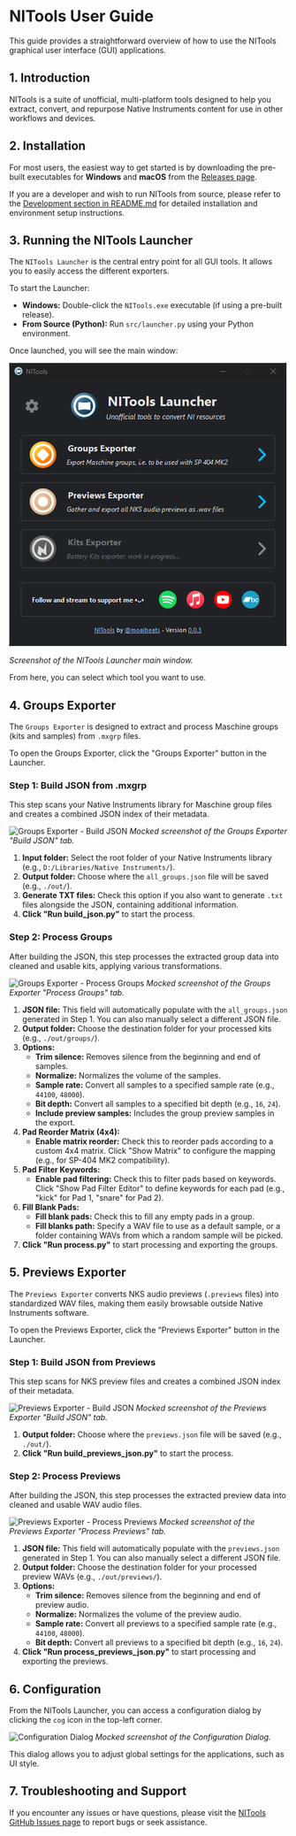 # NITools User Guide

This guide provides a straightforward overview of how to use the NITools graphical user interface (GUI) applications.

## 1. Introduction

NITools is a suite of unofficial, multi-platform tools designed to help you extract, convert, and repurpose Native Instruments content for use in other workflows and devices.

## 2. Installation

For most users, the easiest way to get started is by downloading the pre-built executables for **Windows** and **macOS** from the [Releases page](https://github.com/joanroig/nitools/releases).

If you are a developer and wish to run NITools from source, please refer to the [Development section in README.md](https://github.com/joanroig/nitools#development) for detailed installation and environment setup instructions.

## 3. Running the NITools Launcher

The `NITools Launcher` is the central entry point for all GUI tools. It allows you to easily access the different exporters.

To start the Launcher:

- **Windows:** Double-click the `NITools.exe` executable (if using a pre-built release).
- **From Source (Python):** Run `src/launcher.py` using your Python environment.

Once launched, you will see the main window:

![NITools Launcher](<img/nitools launcher.png>)

_Screenshot of the NITools Launcher main window._

From here, you can select which tool you want to use.

## 4. Groups Exporter

The `Groups Exporter` is designed to extract and process Maschine groups (kits and samples) from `.mxgrp` files.

To open the Groups Exporter, click the "Groups Exporter" button in the Launcher.

### Step 1: Build JSON from .mxgrp

This step scans your Native Instruments library for Maschine group files and creates a combined JSON index of their metadata.

![Groups Exporter - Build JSON](img/guide/groups_exporter_build.png)
_Mocked screenshot of the Groups Exporter "Build JSON" tab._

1. **Input folder:** Select the root folder of your Native Instruments library (e.g., `D:/Libraries/Native Instruments/`).
2. **Output folder:** Choose where the `all_groups.json` file will be saved (e.g., `./out/`).
3. **Generate TXT files:** Check this option if you also want to generate `.txt` files alongside the JSON, containing additional information.
4. **Click "Run build_json.py"** to start the process.

### Step 2: Process Groups

After building the JSON, this step processes the extracted group data into cleaned and usable kits, applying various transformations.

![Groups Exporter - Process Groups](img/guide/groups_exporter_process.png)
_Mocked screenshot of the Groups Exporter "Process Groups" tab._

1. **JSON file:** This field will automatically populate with the `all_groups.json` generated in Step 1. You can also manually select a different JSON file.
2. **Output folder:** Choose the destination folder for your processed kits (e.g., `./out/groups/`).
3. **Options:**
   - **Trim silence:** Removes silence from the beginning and end of samples.
   - **Normalize:** Normalizes the volume of the samples.
   - **Sample rate:** Convert all samples to a specified sample rate (e.g., `44100`, `48000`).
   - **Bit depth:** Convert all samples to a specified bit depth (e.g., `16`, `24`).
   - **Include preview samples:** Includes the group preview samples in the export.
4. **Pad Reorder Matrix (4x4):**
   - **Enable matrix reorder:** Check this to reorder pads according to a custom 4x4 matrix. Click "Show Matrix" to configure the mapping (e.g., for SP-404 MK2 compatibility).
5. **Pad Filter Keywords:**
   - **Enable pad filtering:** Check this to filter pads based on keywords. Click "Show Pad Filter Editor" to define keywords for each pad (e.g., "kick" for Pad 1, "snare" for Pad 2).
6. **Fill Blank Pads:**
   - **Fill blank pads:** Check this to fill any empty pads in a group.
   - **Fill blanks path:** Specify a WAV file to use as a default sample, or a folder containing WAVs from which a random sample will be picked.
7. **Click "Run process.py"** to start processing and exporting the groups.

## 5. Previews Exporter

The `Previews Exporter` converts NKS audio previews (`.previews` files) into standardized WAV files, making them easily browsable outside Native Instruments software.

To open the Previews Exporter, click the "Previews Exporter" button in the Launcher.

### Step 1: Build JSON from Previews

This step scans for NKS preview files and creates a combined JSON index of their metadata.

![Previews Exporter - Build JSON](img/guide/previews_exporter_build.png)
_Mocked screenshot of the Previews Exporter "Build JSON" tab._

1. **Output folder:** Choose where the `previews.json` file will be saved (e.g., `./out/`).
2. **Click "Run build_previews_json.py"** to start the process.

### Step 2: Process Previews

After building the JSON, this step processes the extracted preview data into cleaned and usable WAV audio files.

![Previews Exporter - Process Previews](img/guide/previews_exporter_process.png)
_Mocked screenshot of the Previews Exporter "Process Previews" tab._

1. **JSON file:** This field will automatically populate with the `previews.json` generated in Step 1. You can also manually select a different JSON file.
2. **Output folder:** Choose the destination folder for your processed preview WAVs (e.g., `./out/previews/`).
3. **Options:**
   - **Trim silence:** Removes silence from the beginning and end of preview audio.
   - **Normalize:** Normalizes the volume of the preview audio.
   - **Sample rate:** Convert all previews to a specified sample rate (e.g., `44100`, `48000`).
   - **Bit depth:** Convert all previews to a specified bit depth (e.g., `16`, `24`).
4. **Click "Run process_previews_json.py"** to start processing and exporting the previews.

## 6. Configuration

From the NITools Launcher, you can access a configuration dialog by clicking the `cog` icon in the top-left corner.

![Configuration Dialog](img/guide/config_dialog.png)
_Mocked screenshot of the Configuration Dialog._

This dialog allows you to adjust global settings for the applications, such as UI style.

## 7. Troubleshooting and Support

If you encounter any issues or have questions, please visit the [NITools GitHub Issues page](https://github.com/joanroig/nitools/issues) to report bugs or seek assistance.
